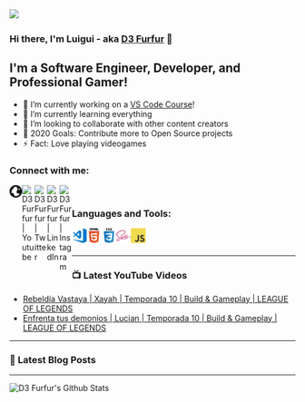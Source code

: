 <img alling="center" src="https://ibb.co/C0qQTgS">

### Hi there, I'm Luigui - aka [D3 Furfur][website] 👋

## I'm a Software Engineer, Developer, and Professional Gamer!
- 🔭 I’m currently working on a [VS Code Course][website]!
- 🌱 I’m currently learning everything
- 👯 I’m looking to collaborate with other content creators
- 🥅 2020 Goals: Contribute more to Open Source projects
- ⚡ Fact: Love playing videogames 

### Connect with me:

[<img align="left" alt="D3Furfur.com" width="22px" src="https://raw.githubusercontent.com/iconic/open-iconic/master/svg/globe.svg" target="_blank"/>][website]
[<img align="left" alt="D3 Furfur | Youtube" width="22px" src="https://cdn.jsdelivr.net/npm/simple-icons@v3/icons/youtube.svg" target="_blank" />][youtube]
[<img align="left" alt="D3 Furfur | Twitter" width="22px" src="https://cdn.jsdelivr.net/npm/simple-icons@v3/icons/twitter.svg" target="_blank" />][twitter]
[<img align="left" alt="D3 Furfur | LinkedIn" width="22px" src="https://cdn.jsdelivr.net/npm/simple-icons@v3/icons/linkedin.svg" target="_blank"/>][linkedin]
[<img align="left" alt="D3 Furfur | Instagram" width="22px" src="https://cdn.jsdelivr.net/npm/simple-icons@v3/icons/instagram.svg" target="_blank"/>][instagram]

<br />

### Languages and Tools:

<img align="left" alt="Visual Studio Code" width="26px" src="https://raw.githubusercontent.com/github/explore/80688e429a7d4ef2fca1e82350fe8e3517d3494d/topics/visual-studio-code/visual-studio-code.png" />
<img align="left" alt="HTML5" width="26px" src="https://raw.githubusercontent.com/github/explore/80688e429a7d4ef2fca1e82350fe8e3517d3494d/topics/html/html.png" />
<img align="left" alt="CSS3" width="26px" src="https://raw.githubusercontent.com/github/explore/80688e429a7d4ef2fca1e82350fe8e3517d3494d/topics/css/css.png" />
<img align="left" alt="Sass" width="26px" src="https://raw.githubusercontent.com/github/explore/80688e429a7d4ef2fca1e82350fe8e3517d3494d/topics/sass/sass.png" />
<img align="left" alt="JavaScript" width="26px" src="https://raw.githubusercontent.com/github/explore/80688e429a7d4ef2fca1e82350fe8e3517d3494d/topics/javascript/javascript.png" />

<br />
<br />

---

### 📺 Latest YouTube Videos
<!-- YOUTUBE:START -->
- [Rebeldía Vastaya | Xayah | Temporada 10 | Build & Gameplay | LEAGUE OF LEGENDS](https://www.youtube.com/watch?v=QqbPn58QwNc)
- [Enfrenta tus demonios | Lucian | Temporada 10 | Build & Gameplay | LEAGUE OF LEGENDS](https://www.youtube.com/watch?v=tZKpF7pforc)
<!-- YOUTUBE:END -->

---

### 📕 Latest Blog Posts
<!-- BLOG-POST-LIST:START -->

<!-- BLOG-POST-LIST:END -->

---

<img align="left" alt="D3 Furfur's Github Stats" src="https://github-readme-stats.vercel.app/api?username=D3Furfur&show_icons=true&hide_border=true" />

[website]: -------
[twitter]: https://twitter.com/D3Furfur
[youtube]: https://www.youtube.com/channel/UCxneY_mna8ReLOCGaw_wk5Q?view_as=subscriber
[instagram]: https://www.instagram.com/d3.furfur/?hl=es-la
[linkedin]: https://www.linkedin.com/in/luigui-parodi-rivas-7161621a1/
[facebook]: https://www.facebook.com/D3Furfur